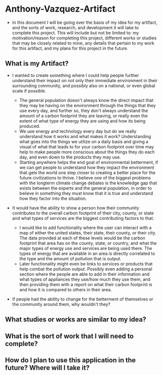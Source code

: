 # Anthony-Vazquez-Artifact


* In this document I will be going over the basis of my idea for my artifact, and the sorts of work, research, and development it will take   to complete this project. This will include but not be limited to: my motivation/reason for completing this project, different works or     studies that may be closely related to mine, any details that pertain to my work for this artifact, and my plans for this project in the    future.


## What is my Artifact?

* I wanted to create something where I could help people further understand their impact on not only their immediate environment in their     surrounding community, and possibly also on a national, or even global scale if possible.
  
  - The general population doesn't always know the direct impact that they may be having on the environment through the things that they       use every day, and further so, they don't always understand the amount of a carbon footprint they are leaving, or really even the extent    of what type of energy they are using and how its being produced.
  - We use energy and technology every day but do we really understand how it works and what makes it work? Understanding what goes into       the things we utilize on a daily basis and giving a visual of what that leads to for your carbon footprint over time may help to make       people more conscious about the things they do each day, and even down to the products they may use.
  - Starting anywhere helps the end goal of environmental betterment, if we can get people to understand how they impact the environment       that gets the world one step closer to creating a better place for the future civilizations to thrive. I believe one of the biggest         problems with the longterm climate change debates is the knowledge gap that exists between the experts and the general population, in       order to believe in something they must know that it is true and understand how they factor into the situation.

* It would have the ability to show a person how their community contributes to the overall carbon footprint of their city, county, or        state and what types of services are the biggest contributing factors to that.
  
  - I would like to add functionality where the user can interact with a map of either the united states, their state, their county, or        their city. The data provided at each of these levels would be the carbon footprint that area has on the county, state, or country, and     what the major types of energy use and services are being used there. The types of energy that are available in an area is directly         correlated to the type and the amount of pollution that is output.
  - Later functionality might even be links to services or products that help combat the pollution output. Possibly even adding a personal     section where the people are able to add in their information and what types of appliances they use/how much they use them, and then        providing them with a report on what their carbon footprint is and how it is compared to others in their area.

* If people had the ability to change for the betterment of themselves or the community around them, why wouldn't they?


## What studies or works are similar to my idea?


## What is the sort of work that I will need to complete?


## How do I plan to use this application in the future? Where will I take it?

